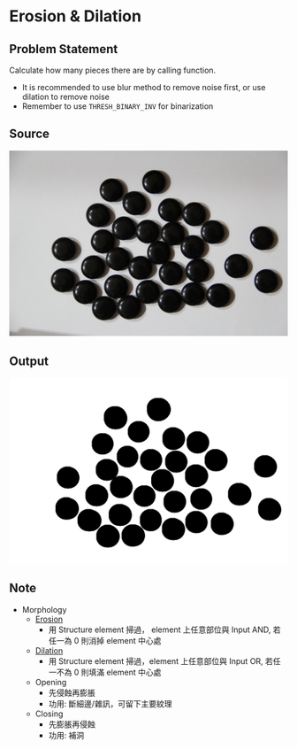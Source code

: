 # Erosion & Dilation
## Problem Statement
Calculate how many pieces there are by calling function.
* It is recommended to use blur method to remove noise first, or use dilation to remove noise
* Remember to use `THRESH_BINARY_INV` for binarization

## Source
![src](https://github.com/yxleong/NTUST-assignments/blob/main/CS2901701_MultimediaLaboratory/OpenCV5_Erosion%26Dilation/src.jpg)

## Output
![result](https://github.com/yxleong/NTUST-assignments/blob/main/CS2901701_MultimediaLaboratory/OpenCV5_Erosion%26Dilation/result.png)

## Note
* Morphology
    * [Erosion](https://www.youtube.com/watch?v=fmyE7DiaIYQ)
        * 用 Structure element 掃過， element 上任意部位與 Input AND, 若任一為 0 則消掉 element 中心處
    * [Dilation](https://www.youtube.com/watch?v=xO3ED27rMHs)
        * 用 Structure element 掃過，element 上任意部位與 Input OR, 若任一不為 0 則填滿 element 中心處
    * Opening
        * 先侵蝕再膨脹
        * 功用: 斷細邊/雜訊，可留下主要紋理
    * Closing
        * 先膨脹再侵蝕
        * 功用: 補洞
